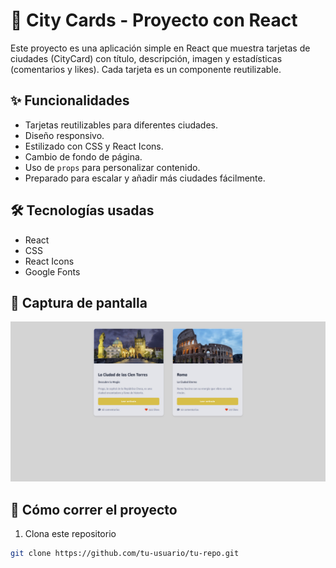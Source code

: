 # 🌆 City Cards - Proyecto con React

Este proyecto es una aplicación simple en React que muestra tarjetas de ciudades (CityCard) con título, descripción, imagen y estadísticas (comentarios y likes). Cada tarjeta es un componente reutilizable.

## ✨ Funcionalidades

- Tarjetas reutilizables para diferentes ciudades.
- Diseño responsivo.
- Estilizado con CSS y React Icons.
- Cambio de fondo de página.
- Uso de `props` para personalizar contenido.
- Preparado para escalar y añadir más ciudades fácilmente.

## 🛠 Tecnologías usadas

- React
- CSS
- React Icons
- Google Fonts

## 📸 Captura de pantalla

![Captura de la app](public/imagenes/CITY-CARDS.jpg)

## 🚀 Cómo correr el proyecto

1. Clona este repositorio

```bash
git clone https://github.com/tu-usuario/tu-repo.git
```
